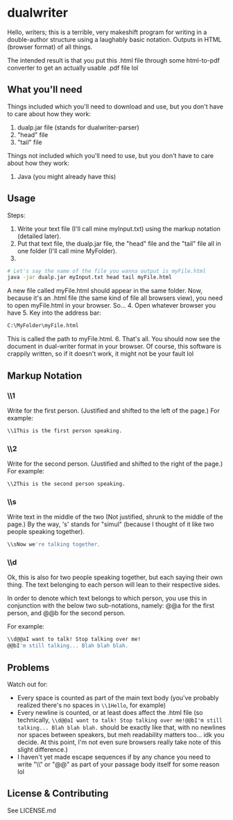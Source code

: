 # dualwriter
Hello, writers; this is a terrible, very makeshift program for writing in a double-author structure using a laughably basic notation. Outputs in HTML (browser format) of all things.

The intended result is that you put this .html file through some html-to-pdf converter to get an actually usable .pdf file lol

## What you'll need
Things included which you'll need to download and use, but you don't have to care about how they work:
  1. dualp.jar file (stands for dualwriter-parser)
  2. "head" file
  3. "tail" file
  
Things not included which you'll need to use, but you don't have to care about how they work:
  1. Java (you might already have this)

## Usage
Steps:
  1. Write your text file (I'll call mine myInput.txt) using the markup notation (detailed later).
  2. Put that text file, the dualp.jar file, the "head" file and the "tail" file all in one folder (I'll call mine MyFolder).
  3.
  ```bash
  # Let's say the name of the file you wanna output is myFile.html
  java -jar dualp.jar myInput.txt head tail myFile.html
  ```
  
  A new file called myFile.html should appear in the same folder. Now, because it's an .html file (the same kind of file all browsers view), you need to open myFile.html in your browser. So...
  4. Open whatever browser you have
  5. Key into the address bar:
  ```bash
  C:\MyFolder\myFile.html
  ```
  
  This is called the path to myFile.html.
  6. That's all. You should now see the document in dual-writer format in your browser. Of course, this software is crappily written, so if it doesn't work, it might not be your fault lol
  
  
## Markup Notation
### \\\\1
Write for the first person. (Justified and shifted to the left of the page.)
For example:
```bash
\\1This is the first person speaking.
```

### \\\\2
Write for the second person. (Justified and shifted to the right of the page.)
For example:
```bash
\\2This is the second person speaking.
```

### \\\\s
Write text in the middle of the two (Not justified, shrunk to the middle of the page.)
By the way, 's' stands for "simul" (because I thought of it like two people speaking together).
```bash
\\sNow we're talking together.
```

### \\\\d
Ok, this is also for two people speaking together, but each saying their own thing.
The text belonging to each person will lean to their respective sides.

In order to denote which text belongs to which person, you use this in conjunction with the below two sub-notations, namely:
  @@a for the first person, and
  @@b for the second person.

For example:
```bash
\\d@@aI want to talk! Stop talking over me!
@@bI'm still talking... Blah blah blah.
```

## Problems
Watch out for:
  - Every space is counted as part of the main text body (you've probably realized there's no spaces in `\\1Hello`, for example)
  - Every newline is counted, or at least does affect the .html file (so technically, `\\d@@aI want to talk! Stop talking over me!@@bI'm still talking... Blah blah blah.` should be exactly like that, with no newlines nor spaces between speakers, but meh readability matters too... idk you decide. At this point, I'm not even sure browsers really take note of this slight difference.)
  - I haven't yet made escape sequences if by any chance you need to write "\\\\" or "@@" as part of your passage body itself for some reason lol
  
## License & Contributing
See LICENSE.md
  

